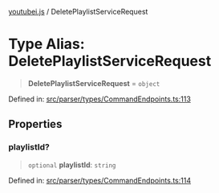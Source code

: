 [youtubei.js](../README.md) / DeletePlaylistServiceRequest

# Type Alias: DeletePlaylistServiceRequest

> **DeletePlaylistServiceRequest** = `object`

Defined in: [src/parser/types/CommandEndpoints.ts:113](https://github.com/LuanRT/YouTube.js/blob/0733f60b57877f6b8b87dfd5cc6195b5085f5c09/src/parser/types/CommandEndpoints.ts#L113)

## Properties

### playlistId?

> `optional` **playlistId**: `string`

Defined in: [src/parser/types/CommandEndpoints.ts:114](https://github.com/LuanRT/YouTube.js/blob/0733f60b57877f6b8b87dfd5cc6195b5085f5c09/src/parser/types/CommandEndpoints.ts#L114)
